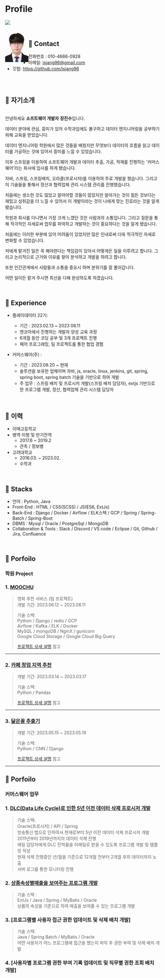 # Profile
<img src="https://capsule-render.vercel.app/api?type=rounded&color=auto&height=200&section=header&text=portfolio&fontSize=90" />
<br>
<br>

<img src="https://github.com/jsjang96/images/blob/master/%EC%9E%A5%EC%A7%84%EC%88%98_%EC%82%AC%EC%A7%84.png" alt="장진수 이미지"  width="15%%" align="left">

## :pushpin: Contact

- 전화번호 : 010-4666-0928
- 이메일: jsjang96@gmail.com
- 깃헙: https://github.com/jsjang96
<br>
<br>

## :pushpin: 자기소개
<br>
안녕하세요 <b>소프트웨어 개발자</b> <b>장진수</b>입니다.<br>

데이터 분야에 관심, 흥미가 있어 수학과임에도 불구하고 데이터 엔지니어링을 공부하기 위해 교육을 받았습니다.<br>

데이터 엔지니어링 학원에서 많은 것들을 배웠지만 무엇보다 데이터의 흐름을 읽고 데이터를 가공하는 것에 있어서 흥미를 느낄 수 있었습니다. <br>

이후 스프링을 이용하여 소프트웨어 개발과 데이터 추출, 가공, 적재를 진행하는 '커머스웨어'라는 회사에 입사를 하게 됐습니다. <br>

자바, 스프링, 스프링배치, 오라클(프로시저)를 이용하여 주로 개발을 했습니다. 그리고 이 기술들을 통해서 정산과 협력업체 관리 시스템 관리를 진행했습니다. <br>

처음에는 생소한 것도 많았고 알아야할 것들이 많았지만 알아가는 것이 힘든 것보다는 재밌고 성취감을 더 느낄 수 있어서 이 개발이라는 것이 나에게 맞는 진로라는 것을 알게 됐습니다. <br>

학원과 회사를 다니면서 가장 크게 느꼈던 것은 사람과의 소통입니다. 그리고 질문을 통해 적극적인 자세로써 업무를 파악하고 개발하는 것이 중요하다는 것을 알게 됐습니다. <br>

처음에는 이러한 부분에 있어 어려움이 있었지만 많은 인내로써 더욱 적극적인 자세로 변화할 수 있었습니다.<br>

저에게 맡겨진 일은 꼭 해야한다는 책임감이 있어서 어떻게든 일을 이루려고 합니다. 그리고 논리적으로 근거와 이유를 찾아 분석하고 개발을 하려고 합니다.<br>

또한 인간관계에서 사람들과 소통을 중요시 하며 분위기를 잘 풀어갑니다.<br>

어떤 일이든 맡겨 주시면 최선을 다해 완성하도록 하겠습니다.
  
</div>
</br>

## :pushpin: Experience
- 플레이데이터 22기:
  - 기간 : 2023.02.13 ~ 2023 08.11
  - 엔코아에서 진행하는 개발자 양성 교육 과정
  - 6개월 동안 코딩 공부 및 3개 프로젝트 진행
  - 페어 프로그래밍, 팀 프로젝트를 통한 협업 경험
 
- 커머스웨어(주) :
  - 기간 : 2023.09.20 ~ 현재
  - 솔루션을 보유한 업체이며 자바, js, oracle, linux, jenkins, git, spring, spring boot, spring batch 기술을 기반으로 하여 개발
  - 주 업무 : 스프링 배치 및 프로시저 개발(스프링 배치 담당자), extjs 기반으로 한 프로그램 개발, 정산, 협력업체 관리 시스템 담당자

</br>
 
## :pushpin: 이력
- 이매고등학교
- 병역 이행 및 만기전역
  - 2017.6 ~ 2019.2
  - 관측 / 정보병
- 고려대학교
  - 2016.03. ~ 2023.02.
  - 수학과


<br>

## :pushpin: Stacks
- 언어 : Python, Java
- Front-End : HTML / CSS(SCSS) / JS(ES6, ExtJs)
- Back-End : Django / Docker / Airflow / ELK스택 / GCP / Spring / Spring-Batch / Spring-Boot
- DBMS : Mysql / Oracle / PostgreSql / MongoDB
- Collaboration & Tools : Slack / Discord / VS code / Eclipse / Git, Github / Jira, Confluence

<br>

## :pushpin: Porfoilo
### 학원 Project
### 1. [MOOCHU](https://github.com/jsjang96/Portfoilo/blob/main/%ED%8F%AC%ED%8A%B8%ED%8F%B4%EB%A6%AC%EC%98%A4/MOOCHU.md)
>영화 추천 서비스 (팀 프로젝트) <br>
>개발 기간: 2023.06.12 ~ 2023.08.11  
>  
>기술 스택:  
>Python / Django / redis / GCP <br>
>Airflow / Kafka / ELK / Docker <br>
>MySQL / mongoDB / NginX / gunicorn <br>
>Google Cloud Storage / Google Cloud Big Query <br>
>
>[프로젝트 상세 설명](https://github.com/jsjang96/MOOCHU_project.git) 참고

---

### 2. [카페 창업 지역 추천](https://github.com/jsjang96/Portfoilo/blob/main/%ED%8F%AC%ED%8A%B8%ED%8F%B4%EB%A6%AC%EC%98%A4/cafe.md)
>개발 기간: 2023.03.14 ~ 2023.03.17  
>
>기술 스택:  
>Python / Pandas
>  
>[프로젝트 상세 설명](https://github.com/jsjang96/cafe_recommend.git) 참고

---

### 3. [닮은꼴 추출기](https://github.com/jsjang96/Portfoilo/blob/main/%ED%8F%AC%ED%8A%B8%ED%8F%B4%EB%A6%AC%EC%98%A4/CNN_project.md)
>개발 기간: 2023.05.15 ~ 2023.05.19  
>
>기술 스택:  
>Python / CNN / Django 
>  
>[프로젝트 상세 설명](https://github.com/jsjang96/CNN_project.git) 참고

---
## :pushpin: Porfoilo
### 커머스웨어 업무
### 1. [DLC(Data Life Cycle)로 인한 5년 이전 데이터 삭제 프로시저 개발](https://github.com/jsjang96/Portfoilo/blob/de37b2bad2e03f8a72fdfa892336f660ac4d3ff5/%ED%8F%AC%ED%8A%B8%ED%8F%B4%EB%A6%AC%EC%98%A4/DLC.md)
> 기술 스택: <br>
> Oracle(프로시저) / API / Spring <br>
> 방송통신 법으로 인하여서 현재로부터 5년 이전 데이터 삭제 프로시저 개발 <br>
  > 2011년부터 2019년까지의 데이터 삭제 진행 <br>
> 매일 담당자에게 DLC 진척율을 이메일로 받을 수 있도록 프로그램 개발 및 템플릿 작성 <br>
  > 현재 삭제 진행중인 년/월을 기준으로 12개월 전부터 2개월 후의 데이터까지 노출 <br>
> 서버 로그를 통한 모니터링 진행 <br>

### 2. [상품속성별매출을 보여주는 프로그램 개발](https://github.com/jsjang96/Portfoilo/blob/cb9a2f4bf6457243d7bb6a013b3afcdfbcd269f1/%ED%8F%AC%ED%8A%B8%ED%8F%B4%EB%A6%AC%EC%98%A4/authManageBatch.md)
> 기술 스택 : <br>
> ExtJs / Java / Spring / MyBatis / Oracle <br>
> 상품의 속성을 기준으로 하여 매출을 보여줄 수 있는 프로그램 개발

### 3. [프로그램별 사용자 접근 권한 업데이트 및 삭제 배치 개발]
> 기술 스택: <br>
> Java / Spring Batch / MyBatis / Oracle <br>
> 어떤 사용자가 어느 프로그램에 접근을 했는지 파악 후 권한 부여 및 삭제 배치 개발
> 

### 4. [사용자별 프로그램 권한 부여 기록 업데이트 및 직무별 권한 조회 배치 개발]
